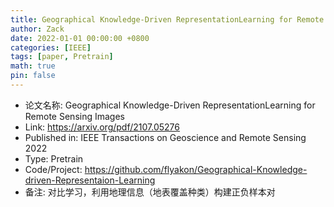 ```yaml
---
title: Geographical Knowledge-Driven RepresentationLearning for Remote Sensing Images
author: Zack
date: 2022-01-01 00:00:00 +0800
categories: [IEEE]
tags: [paper, Pretrain]
math: true
pin: false
---
```

- 论文名称: Geographical Knowledge-Driven RepresentationLearning for Remote Sensing Images
- Link: https://arxiv.org/pdf/2107.05276
- Published in: IEEE Transactions on Geoscience and Remote Sensing 2022
- Type: Pretrain
- Code/Project: https://github.com/flyakon/Geographical-Knowledge-driven-Representaion-Learning
- 备注: 对比学习，利用地理信息（地表覆盖种类）构建正负样本对
